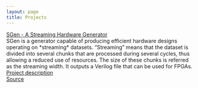 ```yaml
---
layout: page
title: Projects
---
```


<div class="row">
  <div class="col-md-12">
    <p>
        <a href="https://acl.inf.ethz.ch/research/hardware/">SGen - A Streaming Hardware Generator</a> <br />
SGen is a generator capable of producing efficient hardware designs operating on *streaming* datasets. “Streaming” means that the dataset is divided into several chunks that are processed during several cycles, thus allowing a reduced use of resources. The size of these chunks is referred as the streaming width. It outputs a Verilog file that can be used for FPGAs.<br/>
<a href="https://acl.inf.ethz.ch/research/hardware/">Project description</a> <br />
<a href="https://github.com/fserre/sgen">Source</a> <br />
    </p>
  </div>
</div>
